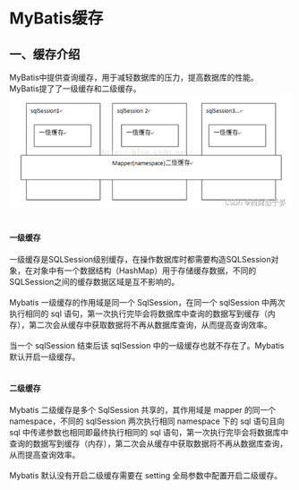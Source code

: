 # MyBatis缓存


## 一、缓存介绍
MyBatis中提供查询缓存，用于减轻数据库的压力，提高数据库的性能。  
MyBatis提了了一级缓存和二级缓存。  
![image](https://raw.githubusercontent.com/xuewei9221/understand-mybatis/main/doc/image/03c3491e481640928d7d9daf83996e22.png)
<br><br>
#### 一级缓存
一级缓存是SQLSession级别缓存，在操作数据库时都需要构造SQLSession对象，在对象中有一个数据结构（HashMap）用于存储缓存数据，不同的SQLSession之间的缓存数据区域是互不影响的。
<br><br>
Mybatis 一级缓存的作用域是同一个 SqlSession，在同一个 sqlSession 中两次执行相同的 sql 语句，第一次执行完毕会将数据库中查询的数据写到缓存（内存），第二次会从缓存中获取数据将不再从数据库查询，从而提高查询效率。
<br><br>
当一个 sqlSession 结束后该 sqlSession 中的一级缓存也就不存在了。Mybatis 默认开启一级缓存。
<br><br>
#### 二级缓存
Mybatis 二级缓存是多个 SqlSession 共享的，其作用域是 mapper 的同一个 namespace，不同的 sqlSession 两次执行相同 namespace 下的 sql 语句且向 sql 中传递参数也相同即最终执行相同的 sql 语句，第一次执行完毕会将数据库中查询的数据写到缓存（内存），第二次会从缓存中获取数据将不再从数据库查询，从而提高查询效率。
<br><br>
Mybatis 默认没有开启二级缓存需要在 setting 全局参数中配置开启二级缓存。